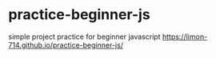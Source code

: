 # practice-beginner-js
simple project practice for beginner javascript
https://limon-714.github.io/practice-beginner-js/
